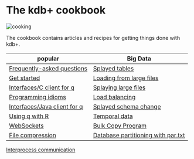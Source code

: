 # The kdb+ cookbook

![cooking](/img/89158587.jpg)

The cookbook contains articles and recipes for getting things done with kdb+.

popular | Big Data
--------|----------------------------
[Frequently-asked questions](faq) | [Splayed tables](splayed-tables)
[Get started](/learn) | [Loading from large files](loading-from-large-files)
[Interfaces/C client for q](/interfaces/c-client-for-q) | [Splaying large files](splaying-large-files)
[Programming idioms](programming-idioms) | [Load balancing](load-balancing)
[Interfaces/Java client for q](/interfaces/java-client-for-q) | [Splayed schema change](splayed-schema-change)
[Using q with R](/interfaces/with-r/) | [Temporal data](temporal-data)
[WebSockets](websockets) | [Bulk Copy Program](bulk-copy-program)
[File compression](file-compression) | [Database partitioning with par.txt](/ref/unclassified/#partxt)
[Interprocess communication](ipc)



